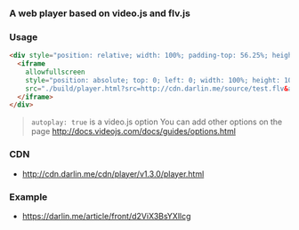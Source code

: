 ### A web player based on video.js and flv.js

### Usage

```html
<div style="position: relative; width: 100%; padding-top: 56.25%; height: 0; overflow: hidden;">
  <iframe
    allowfullscreen
    style="position: absolute; top: 0; left: 0; width: 100%; height: 100%;"
    src="./build/player.html?src=http://cdn.darlin.me/source/test.flv&autoplay=true">
  </iframe>
</div>
```

> `autoplay: true` is a video.js option
> You can add other options on the page http://docs.videojs.com/docs/guides/options.html

### CDN

* http://cdn.darlin.me/cdn/player/v1.3.0/player.html

### Example

* https://darlin.me/article/front/d2ViX3BsYXllcg

